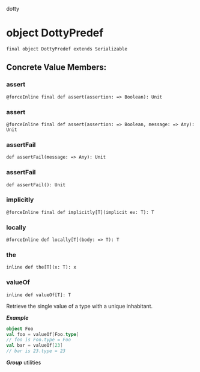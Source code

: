 dotty
# object DottyPredef

<pre><code class="language-scala" >final object DottyPredef extends Serializable</pre></code>
## Concrete Value Members:
### assert
<pre><code class="language-scala" >@forceInline final def assert(assertion: => Boolean): Unit</pre></code>

### assert
<pre><code class="language-scala" >@forceInline final def assert(assertion: => Boolean, message: => Any): Unit</pre></code>

### assertFail
<pre><code class="language-scala" >def assertFail(message: => Any): Unit</pre></code>

### assertFail
<pre><code class="language-scala" >def assertFail(): Unit</pre></code>

### implicitly
<pre><code class="language-scala" >@forceInline final def implicitly[T](implicit ev: T): T</pre></code>

### locally
<pre><code class="language-scala" >@forceInline def locally[T](body: => T): T</pre></code>

### the
<pre><code class="language-scala" >inline def the[T](x: T): x</pre></code>

### valueOf
<pre><code class="language-scala" >inline def valueOf[T]: T</pre></code>
Retrieve the single value of a type with a unique inhabitant.

***Example*** 
```scala
object Foo
val foo = valueOf[Foo.type]
// foo is Foo.type = Foo
val bar = valueOf[23]
// bar is 23.type = 23
```

***Group*** utilities

